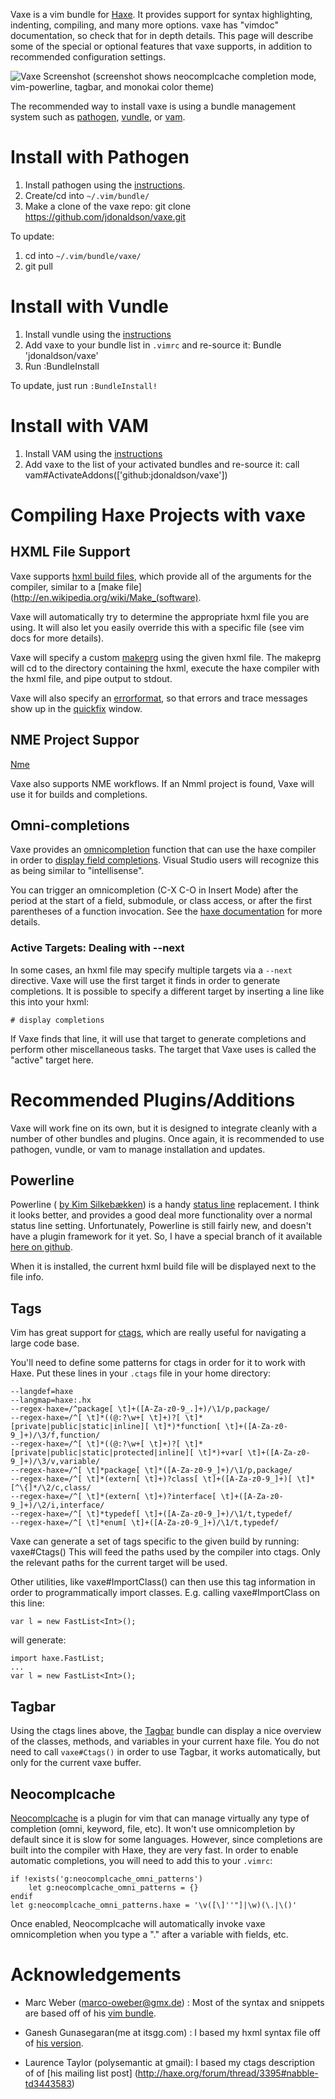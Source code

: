 Vaxe is a vim bundle for [Haxe](http://www.haxe.org).  It provides support
for syntax highlighting, indenting, compiling, and many more options.  vaxe
has "vimdoc" documentation, so check that for in depth details.  This page will
describe some of the special or optional features that vaxe supports, in
addition to recommended configuration settings.

![Vaxe Screenshot](http://i.imgur.com/JFvze.png) (screenshot shows
neocomplcache completion mode, vim-powerline, tagbar, and monokai color theme)

The recommended way to install vaxe is using a bundle management system such
as [pathogen][], [vundle][], or [vam][].

# Install with Pathogen

1. Install pathogen using the [instructions][pathogen].
2. Create/cd into `~/.vim/bundle/`
3. Make a clone of the vaxe repo:
    git clone https://github.com/jdonaldson/vaxe.git

To update:

1. cd into `~/.vim/bundle/vaxe/`
2. git pull

# Install with Vundle

1. Install vundle using the [instructions][vundle]
2. Add vaxe to your bundle list in `.vimrc` and re-source it:
    Bundle 'jdonaldson/vaxe'
3. Run :BundleInstall

To update, just run `:BundleInstall!`

# Install with VAM

1. Install VAM using the [instructions][vam]
2. Add vaxe to the list of your activated bundles and re-source it:
    call vam#ActivateAddons(['github:jdonaldson/vaxe'])


[pathogen]:https://github.com/tpope/vim-pathogen

[vundle]:https://github.com/gmarik/vundle

[vam]:https://github.com/MarcWeber/vim-addon-manager

# Compiling Haxe Projects with vaxe

## HXML File Support
Vaxe supports [hxml build files](http://haxe.org/doc/compiler), which provide
all of the arguments for the compiler, similar to a  [make
file](http://en.wikipedia.org/wiki/Make_(software).

Vaxe will automatically try to determine the appropriate hxml file you are
using.  It will also let you easily override this with a specific file
(see vim docs for more details).

Vaxe will specify a custom
[makeprg](http://vimdoc.sourceforge.net/htmldoc/options.html#'makeprg') using
the given hxml file. The makeprg will cd to the directory containing the hxml,
execute the haxe compiler with the hxml file, and pipe output to stdout.

Vaxe will also specify an
[errorformat](http://vimdoc.sourceforge.net/htmldoc/options.html#'errorformat'),
so that errors and trace messages show up in the
[quickfix](http://vimdoc.sourceforge.net/htmldoc/quickfix.html#quickfix)
window.

## NME Project Suppor
[Nme](http://i.imgur.com/aTZV9y9.png)

Vaxe also supports NME workflows.  If an Nmml project is found, Vaxe will
use it for builds and completions.

## Omni-completions

Vaxe provides an
[omnicompletion](http://vimdoc.sourceforge.net/htmldoc/version7.html#new-omni-completion)
function that can use the haxe compiler in order to [display field
completions](http://haxe.org/manual/completion).  Visual Studio users will
recognize this as being similar to "intellisense".

You can trigger an omnicompletion (C-X C-O in Insert Mode) after the period at
the start of a field, submodule, or class access, or after the first
parentheses of a function invocation. See the [haxe
documentation](http://haxe.org/manual/completion) for more details.

### Active Targets: Dealing with --next

In some cases, an hxml file may specify multiple targets via a `--next`
directive.  Vaxe will use the first target it finds in order to generate
completions.  It is possible to specify a different target by
inserting a line like this into your hxml:

    # display completions

If Vaxe finds that line, it will use that target to generate completions and
perform other miscellaneous tasks.  The target that Vaxe uses is called the
"active" target here.

# Recommended Plugins/Additions

Vaxe will work fine on its own, but it is designed to integrate cleanly with
a number of other bundles and plugins. Once again, it is recommended to use
pathogen, vundle, or vam to manage installation and updates.

## Powerline

Powerline ( [by Kim Silkebækken](https://github.com/lokaltog)) is a handy
[status line](http://vimdoc.sourceforge.net/htmldoc/windows.html#status-line)
replacement.  I think it looks better, and provides a good deal more
functionality over a normal status line setting.  Unfortunately, Powerline is
still fairly new, and doesn't have a plugin framework for it yet.  So, I have a
special branch of it available [here on
github](https://github.com/jdonaldson/vim-powerline).

When it is installed, the current hxml build file will be displayed next to the
file info.

## Tags

Vim has great support for
[ctags](http://vimdoc.sourceforge.net/htmldoc/tagsrch.html), which are really
useful for navigating a large code base.

You'll need to define some patterns for ctags in order for it to work with
Haxe.  Put these lines in your `.ctags` file in your home directory:

    --langdef=haxe
    --langmap=haxe:.hx
    --regex-haxe=/^package[ \t]+([A-Za-z0-9_.]+)/\1/p,package/
    --regex-haxe=/^[ \t]*((@:?\w+[ \t]+)?[ \t]*[private|public|static|inline][ \t]*)*function[ \t]+([A-Za-z0-9_]+)/\3/f,function/
    --regex-haxe=/^[ \t]*((@:?\w+[ \t]+)?[ \t]*[private|public|static|protected|inline][ \t]*)+var[ \t]+([A-Za-z0-9_]+)/\3/v,variable/
    --regex-haxe=/^[ \t]*package[ \t]*([A-Za-z0-9_]+)/\1/p,package/
    --regex-haxe=/^[ \t]*(extern[ \t]+)?class[ \t]+([A-Za-z0-9_]+)[ \t]*[^\{]*/\2/c,class/
    --regex-haxe=/^[ \t]*(extern[ \t]+)?interface[ \t]+([A-Za-z0-9_]+)/\2/i,interface/
    --regex-haxe=/^[ \t]*typedef[ \t]+([A-Za-z0-9_]+)/\1/t,typedef/
    --regex-haxe=/^[ \t]*enum[ \t]+([A-Za-z0-9_]+)/\1/t,typedef/

Vaxe can generate a set of tags specific to the given build by running:
    vaxe#Ctags()
This will feed the paths used by the compiler into ctags.  Only the relevant
paths for the current target will be used.

Other utilities, like vaxe#ImportClass() can then use this tag information in
order to programmatically import classes.  E.g. calling vaxe#ImportClass on
this line:

    var l = new FastList<Int>();

will generate:

    import haxe.FastList;
    ...
    var l = new FastList<Int>();


## Tagbar

Using the ctags lines above, the
[Tagbar](http://majutsushi.github.com/tagbar/) bundle can display a nice
overview of the classes, methods, and variables in your current haxe file.  You
do not need to call `vaxe#Ctags()` in order to use Tagbar, it works
automatically, but only for the current vaxe buffer.

## Neocomplcache

[Neocomplcache](https://github.com/Shougo/neocomplcache) is a
plugin for vim that can manage virtually any type of
completion (omni, keyword, file, etc). It won't use omnicompletion by default
since it is slow for some languages.  However, since completions are built into
the compiler with Haxe, they are very fast.  In order to enable automatic
completions, you will need to add this to your `.vimrc`:

    if !exists('g:neocomplcache_omni_patterns')
        let g:neocomplcache_omni_patterns = {}
    endif
    let g:neocomplcache_omni_patterns.haxe = '\v([\]''"]|\w)(\.|\()'

Once enabled, Neocomplcache will automatically invoke vaxe omnicompletion
when you type a "." after a variable with fields, etc.

# Acknowledgements
* Marc Weber (marco-oweber@gmx.de) : Most of the syntax and snippets are based
off of his [vim bundle](https://github.com/MarcWeber/vim-haxe).

* Ganesh Gunasegaran(me at itsgg.com) : I based my hxml syntax file off of [his
version](http://lists.motion-twin.com/pipermail/haxe/2008-July/018220.html).

* Laurence Taylor (polysemantic at gmail): I based my ctags description of of [his mailing list post]
(http://haxe.org/forum/thread/3395#nabble-td3443583)
